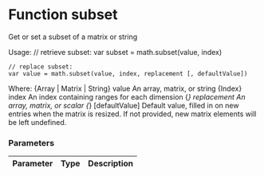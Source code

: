 # Function subset

Get or set a subset of a matrix or string

Usage:
    // retrieve subset:
    var subset = math.subset(value, index)

    // replace subset:
    var value = math.subset(value, index, replacement [, defaultValue])

Where:
    {Array | Matrix | String} value  An array, matrix, or string
    {Index} index                    An index containing ranges for each
                                     dimension
    {*} replacement                  An array, matrix, or scalar
    {*} [defaultValue]        Default value, filled in on new entries when
                              the matrix is resized. If not provided,
                              new matrix elements will be left undefined.


### Parameters

Parameter | Type | Description
--------- | ---- | -----------




<!-- Note: This file is automatically generated from source code comments. Changes made in this file will be overridden. -->
